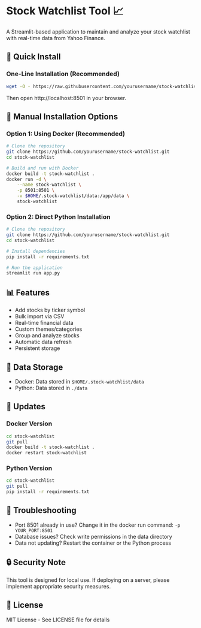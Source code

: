 # Stock Watchlist Tool 📈

A Streamlit-based application to maintain and analyze your stock watchlist with real-time data from Yahoo Finance.

## 🚀 Quick Install

### One-Line Installation (Recommended)
```bash
wget -O - https://raw.githubusercontent.com/yourusername/stock-watchlist/main/install.sh | bash
```
Then open http://localhost:8501 in your browser.

## 🔧 Manual Installation Options

### Option 1: Using Docker (Recommended)
```bash
# Clone the repository
git clone https://github.com/yourusername/stock-watchlist.git
cd stock-watchlist

# Build and run with Docker
docker build -t stock-watchlist .
docker run -d \
    --name stock-watchlist \
    -p 8501:8501 \
    -v $HOME/.stock-watchlist/data:/app/data \
    stock-watchlist
```

### Option 2: Direct Python Installation
```bash
# Clone the repository
git clone https://github.com/yourusername/stock-watchlist.git
cd stock-watchlist

# Install dependencies
pip install -r requirements.txt

# Run the application
streamlit run app.py
```

## 📊 Features
- Add stocks by ticker symbol
- Bulk import via CSV
- Real-time financial data
- Custom themes/categories
- Group and analyze stocks
- Automatic data refresh
- Persistent storage

## 💾 Data Storage
- Docker: Data stored in `$HOME/.stock-watchlist/data`
- Python: Data stored in `./data`

## 🔄 Updates

### Docker Version
```bash
cd stock-watchlist
git pull
docker build -t stock-watchlist .
docker restart stock-watchlist
```

### Python Version
```bash
cd stock-watchlist
git pull
pip install -r requirements.txt
```

## 🛟 Troubleshooting
- Port 8501 already in use? Change it in the docker run command: `-p YOUR_PORT:8501`
- Database issues? Check write permissions in the data directory
- Data not updating? Restart the container or the Python process

## 🔒 Security Note
This tool is designed for local use. If deploying on a server, please implement appropriate security measures.

## 📝 License
MIT License - See LICENSE file for details